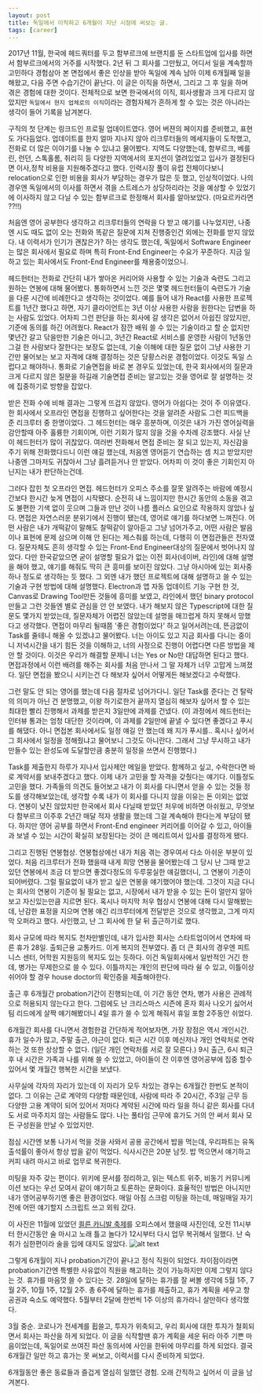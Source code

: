 ```yaml
---
layout: post
title: 독일에서 이직하고 6개월이 지난 시점에 써보는 글.
tags: [career]
---
```


2017년 11월, 한국에 헤드쿼터를 두고 함부르크에 브랜치를 둔 스타트업에 입사를 하면서 함부르크에서의 거주를 시작했다. 2년 뒤 그 회사를 그만뒀고, 어디서 일을 계속할까 고민하다 경험삼아 본 면접에서 좋은 인상을 받아 독일에 계속 남아 이제 6개월째 일을 해왔고, 다음 주면 수습기간이 끝난다. 이 글은 이직을 하면서, 그리고 그 후 일을 하며 겪은 경험에 대한 것이다. 전체적으로 보면 한국에서의 이직, 회사생활과 크게 다르지 않았지만 `독일에서 현지 업체로의 이직`이라는 경험자체가 흔하게 할 수 있는 것은 아니라는 생각이 들어 기록을 남겨본다.

구직의 첫 단계는 링크드인 프로필 업데이트였다. 영어 버젼의 페이지를 준비했고, 표현도 가다듬었다. 업데이트를 한지 얼마 지나지 않아 리크루터들의 메세지들이 도착했고, 전화로 더 많은 이야기를 나눌 수 있냐고 물어봤다. 지역도 다양했는데, 함부르크, 베를린, 런던, 스톡홀롬, 취리히 등 다양한 지역에서의 포지션이 열려있었고 입사가 결정된다면 이사,정착 비용을 지원해주겠다고 했다. 인력시장 풀이 유럽 전체이다보니 relocation으로 인한 비용을 회사가 부담하는 경우가 많은 듯 했고, 인상적이었다. 나의 경우엔 독일에서의 이사를 하면서 겪을 스트레스가 상당하리라는 것을 예상할 수 있었기에 이사하지 않고 다닐 수 있는 함부르크로 한정해서 회사를 알아보았다. (마요르카라면 ??!!)

처음엔 영어 공부한다 생각하고 리크루터들의 연락을 다 받고 얘기를 나누었지만, 나중엔 시도 때도 없이 오는 전화와 똑같은 질문에 지쳐 진행중인건 외에는 전화를 받지 않았다. 내 이력서가 인기가 괜찮은가? 하는 생각도 했는데, 독일에서 Software Engineer는 많은 회사에서 필요로 하며 특히 Front-End Engineer는 수요가 꾸준하다. 지금 일하고 있는 회사에서도 Front-End Engineer를 채용중이었으니.

헤드헌터는 전화로 간단히 내가 쌓아온 커리어와 사용할 수 있는 기술과 숙련도 그리고 원하는 연봉에 대해 물어봤다. 통화하면서 느낀 것은 몇몇 헤드헌터들이 숙련도가 기술을 다룬 시간에 비례한다고 생각하는 것이었다. 예를 들어 내가 React를 사용한 프로젝트를 1년간 했다고 하면, 자기 클라이언트는 3년 이상 사용한 사람을 원한다는 답변을 하는 사람도 있었다. 어차피 그런 판단을 하는 회사에 갈 생각은 없어서 아쉽진 않았지만, 기준에 동의를 하긴 어려웠다. React가 잠깐 배워 쓸 수 있는 기술이라고 할 순 없지만 몇년간 갈고 닦을만한 기술은 아니고, 3년간 React로 서비스를 운영한 사람이 1년동안 그걸 한 사람보다 잘한다는 보장도 없는데, 기술 이해에 대한 질문 없이 그냥 사용한 기간만 물어보는 보고 자격에 대해 결정하는 것은 당황스러운 경험이었다. 이것도 독일 스럽다고 해야하나. 통화로 기술면접을 바로 본 경우도 있었는데, 한국 회사에서의 질문과 크게 다르지 않은 질문을 하길래 기술면접 준비는 알고있는 것을 영어로 잘 설명하는 것에 집중하기로 방향을 잡았다.

받은 전화 수에 비해 결과는 그렇게 뜨겁지 않았다. 영어가 아쉽다는 것이 주 이유였다.한 회사에서 오프라인 면접을 진행하고 싶어한다는 것을 알려준 사람도 그런 피드백을 준 리크루터 중 한명이었다. 그 헤드헌터는 매우 흥분하며, 이것은 내가 가진 영어실력을 감안할때 아주 훌륭한 기회이며, 이런 기회가 많지 않을 것을 수차례 강조했다. 사실 난 이 헤드헌터가 많이 귀찮았다. 여러번 전화해서 면접 준비는 잘 되고 있는지, 자신감을 주기 위해 전화했다드니 이런 얘길 했는데, 처음엔 영어듣기 연습하는 셈 치고 받았지만 나중엔 그마저도 귀찮아서 그냥 흘려듣거나 안 받았다. 어차피 이 것이 좋은 기회인지 아닌지는 내가 판단하는건데.

그러다 잡힌 첫 오프라인 면접. 헤드헌터가 오피스 주소를 잘못 알려주는 바람에 예정시간보다 한시간 늦게 면접이 시작됐다. 순전히 내 느낌이지만 한시간 동안의 소동을 겪고도 불편한 기색 없이 웃으며 그들과 만난 것이 나름 플러스 요인으로 작용하지 않았나 싶다. 면접은 자연스러운 분위기에서 진행이 됐는데, 영어로 얘기를 하다보면 느껴진다. 어떤 사람은 내가 개떡같이 말해도 찰떡같이 알아듣고 그냥 넘어가주고, 어떤 사람은 발음이나 표현에 문제 삼으며 이해 안 된다는 제스춰를 하는데, 다행히 이 면접관들은 전자였다.  질문자체도 흔히 생각할 수 있는 Front-End Engineer대상의 질문에서 벗어나지 않았다. 다만 한국같았으면 굳이 설명할 필요가 없는 이전 회사(네이버, 라인)에 대해 설명을 해야 했고, 얘기를 해줘도 딱히 큰 흥미를 보이진 않았다. 그냥 아시아에 있는 회사중 하나 정도로 생각하는 듯 했다. 그 외엔 내가 했던 프로젝트에 대해 설명하고 쓸 수 있는 기술과 구현 방법에 대해 설명했다. Electron과 앱 자동 업데이트 기능 구현 한 것, Canvas로 Drawing Tool만든 것들에 흥미를 보였고, 라인에서 했던 binary protocol 만들고 그런 것들엔 별로 관심을 안 안 보였다. 내가 해보지 않은 Typescript에 대한 질문도 몇가지 받았는데, 질문자체가 어렵진 않았는데 설명을 매끄럽게 하지 못해서 망했다고 생각했다. 면접이 마무리 될때쯤 '좋은 경험이었다' 하고 일어서려는데, 뜬금없이 Task를 줄테니 해올 수 있겠냐고 물어봤다. 너는 아이도 있고 지금 회사를 다니는 중이니 저녁시간을 내기 힘든 것을 이해하고, 너의 사정으로 진행이 어렵다면 다른 방법을 제안 할 것이다. 이것은 우리가 해결할 문제니 너는 Yes or No만 대답하면 된다고 했다. 면접과정에서 이런 배려를 해주는 회사를 처음 만나서 그 말 자체가 너무 고맙게 느껴졌다. 일단 면접을 봤으니 시키는건 다 해보자 싶어서 어떻게든 해보겠다고 수락했다.

그런 말도 안 되는 영어를 했는데 다음 절차로 넘어가다니. 일단 Task를 준다는 건 탈락의 의미가 아닌 건 분명했고, 이왕 하기로한거 끝까지 열심히 해보자 싶어서 할 수 있는 최대한 빨리 진행해서 과제를 받은지 3일만에 과제를 건넸다. (이 과정에서 헤드헌터는 인터뷰 통과는 엄청 대단한 것이라며, 이 과제를 2일만에 끝낼 수 있다면 좋겠다고 푸시를 해댔다. 아니 면접본 회사에서도 일정 얘길 안 했는데 왜 지가 푸시를.. 혹시나 싶어서 그 회사에서 일정을 정해줬냐고 물어보니 그것도 아니란다. 그래서 그냥 무시하고 내가 만들수 있는 완성도에 도달할만큼 충분히 일정을 쓰면서 진행했다.)

Task를 제출한지 하루가 지나서 입사제안 메일을 받았다. 함께하고 싶고, 수락한다면 바로 계약서를 보내주겠다고 했다. 이제 내가 고민을 할 자격을 갖췄다는 얘기다. 이틀정도 고민을 했다. 가족들의 의견도 들어보고 내가 이 회사를 다니면서 얻을 수 있는 것들 정도를 생각해보았는데, 생각할 수록 내가 이 회사를 다니지 않을 이유는 돈 이외는 없었다. 연봉이 낮진 않았지만 한국에서 회사 다닐때 받았던 처우에 비하면 아쉬웠고, 무엇보다 함부르크 이주후 2년간 매달 적자 생활을 했는데 그걸 계속해야 한다는게 부담이 됐다. 하지만 영어 공부를 하면서 Front-End engineer 커리어를 이어갈 수 있고, 아이들과 보낼 수 있는 시간이 확실히 보장된다는 것이 큰 메리트여서 입사를 결정하게 됐다.

그리고 진행된 연봉협상. 연봉협상에선 내가 처음 겪는 경우여서 다소 아쉬운 부분이 있었다. 처음 리크루터가 전화 했을때 내게 희망 연봉을 물어봤는데 그 당시 난 그때 받고 있던 연봉에서 조금 더 받으면 좋겠다정도의 두루뭉실한 얘길했더니, 그 연봉이 기준이 되어버렸다. 그럴 필요없이 내가 받고 싶은 연봉을 얘기했어야 했는데. 그것이 지금 다니는 회사의 연봉이 기준이 될 필요는 없고, 시장에서 내가 받을 수 있는 돈이 얼만지 알아보고 자신있는만큼 지르면 된다. 혹시나 마지막 처우 협상시 연봉에 대해 다시 말해봤는데, 난감한 표정을 지으며 연봉 얘긴 리크루터에게 전달받은 것으로 생각했고, 그게 마지막 오퍼라고 했다.  사인했고, 난 그 회사에 한 달 뒤 출근하기로 했다.

회사 규모에 따라 복지도 천차만별인데, 내가 입사한 회사는 스타트업이어서 연차에 따른 휴가 28일. 출퇴근용 교통카드. 이게 복지의 전부였다. 좀 더 큰 회사의 경우엔 피트니스 센터, 어학원 지원등의 복지도 있는 듯하다. 이건 독일회사에서 일반적인 거긴 한데, 병가는 무제한으로 쓸 수 있다. 이틀까지는 개인의 판단에 따라 쉴 수 있고, 이틀이상 쉬어야 할 경우 house doctor의 확인증을 제출해야한다.

출근 후 6개월간 probation기간이 진행되는데, 이 기간 동안 연차, 병가 사용은 관례적으로 허용되지 않는다고 한다.  그럼에도 난 크리스마스 시즌에 혼자 회사 나오기 싫어서 팀 리드에게 살짝 얘기해봤더니 4일 휴가 쓸 수 있게 해줘서 휴일 포함 2주동안 쉬었다.

6개월간 회사를 다니면서 경험한걸 간단하게 적어보자면, 가장 장점은 역시 개인시간. 휴가 일수가 많고, 주말 출근, 야근이 없다. 퇴근 시간 이후 메신저나 개인 연락처로 연락하는 것 또한 상상할 수 없다. (일단 개인 연락처를 서로 잘 모른다.) 9시 출근, 6시 퇴근 후 내 시간은 가족과 나를 위해 쓸 수 있었고, 아이들이 잔 이후엔 영어공부에 집중 할수 있어서 몇 개월간 행복한 시간을 보냈다.

사무실에 각자의 자리가 있는데 이 자리가 모두 차있는 경우는 6개월간 한번도 본적이 없다. 그 이유는 근로 계약의 다양함 때문인데, 사람에 따라 주 20시간, 주3일 근무 등 다양한 고용 계약이 되어 있어서 저마다 계약된 시간에 따라 일을 하니 같은 회사를 다녀도 서로 마주치지 않는 사람들도 많다. 나는 풀타임 근무에 휴가도 거의 안 써서 회사 모든 구성원을 만날 수 있었지만.

점심 시간엔 보통 나가서 먹을 것을 사와서 공용 공간에서 밥을 먹는데, 우리파트는 유독 출석률이 좋아서 항상 밥을 같이 먹었다. 식사시간은 20분 남짓. 밥 먹으면서 얘기하고 커피 내려 마시고 바로 업무로 복귀한다.

미팅을 자주 갖는 편이다. 위키에 문서를 정리하고, 읽는 텍스트 위주, 비동기 커뮤니케이션 보다는 우선 모여서 같이 얘기하고 토론하는 문화이다. 효율적인 방법은 아니지만 내가 영어공부하기엔 좋은 환경이었다. 매일 아침 스크럼 미팅을 하는데, 매일매일 자기전에 어떤 얘기할지 스크립트 쓰고 외워 갔다.

이 사진은 11월에 있었던 [쾰른 카니발 축제](https://ko.wikipedia.org/wiki/%EC%BE%B0%EB%A5%B8_%EC%B9%B4%EB%8B%88%EB%B0%9C)를 오피스에서 했을때 사진인데, 오전 11시부터 한시간동안 술 마시고 노래 틀고 놀다가 12시부터 다시 업무 복귀해서 일했다. 난 숙취가 심한편이라 술을 입에 대지도 않았다.
![alt text](https://dioong.github.io/img/posts/2020-04-09-move_job_1.jpg "koln_canival")

그렇게 6개월이 지나 probation기간이 끝나고 정식 직원이 되었다. 차이점이라면 probation기간엔 특별한 사유없이 직원을 해고하는 것이 가능하지만 이제 그렇지 않다는 것. 휴가를 마음껏 쓸 수 있다는 것. 28일에 달하는 휴가를 잘 써볼 생각에 5월 1주, 7월 2주, 10월 1주, 12월 2주. 총 6주에 달하는 휴가를 제출하고, 휴가 계획을 세우고 항공권과 숙소도 예약했다. 5월부터 2달에 한번씩 1주 이상의 휴가라니 살만하다 생각했다.

3월 중순. 코로나가 전세계를 휩쓸고, 투자가 위축되고, 우리 회사에 대한 투자가 철회되면서 회사는 파산을 하게 되었다. 이 글을 식작할땐 휴가 계획을 세운 뒤라 아주 기쁜 마음이었는데, 독일어로 쓰여진 파산 동의서에 사인을 한뒤에 마무리를 하게 되었다. 결국 6개월간 일만 하고 휴가는 못 써보고, 이력서를 다시 준비하게 되었다.

6개월동안 좋은 동료들과 즐겁게 열심히 일했던 경험. 오래 간직하고 싶어서 이 글을 남겨본다.